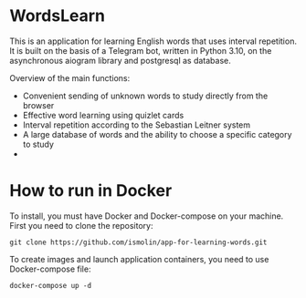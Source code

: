 # WordsLearn

This is an application for learning English words that uses interval repetition. 
It is built on the basis of a Telegram bot, written in Python 3.10, on the asynchronous aiogram library 
and postgresql as database.

Overview of the main functions:
* Convenient sending of unknown words to study directly from the browser
* Effective word learning using quizlet cards
* Interval repetition according to the Sebastian Leitner system
* A large database of words and the ability to choose a specific category to study
* 
# How to run in Docker

To install, you must have Docker and Docker-compose on your machine. 
First you need to clone the repository:

```
git clone https://github.com/ismolin/app-for-learning-words.git

```
To create images and launch application containers, you need to use Docker-compose file:

```
docker-compose up -d
```
